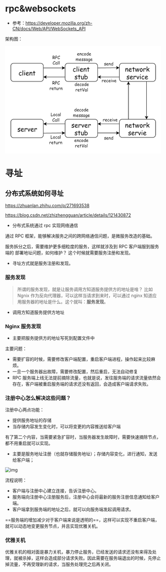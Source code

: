 # rpc&websockets 

* 参考：https://developer.mozilla.org/zh-CN/docs/Web/API/WebSockets_API

架构图：

![rpc](./imgs/rpc.png)



# 寻址

## 分布式系统如何寻址

https://zhuanlan.zhihu.com/p/271693538

https://blog.csdn.net/zhizhengguan/article/details/121430872

* 分布式系统通过 rpc 实现网络通信

通过 RPC 框架，能够解决服务之间的跨网络通信问题，是微服务改造的基础。

服务拆分之后，需要维护更多细粒度的服务，这样就涉及到 RPC 客户端服到服务端的 部署地址问题，如何维护？ 这个时候就需要服务注册和发现。

* 寻址方式就是服务注册和发现。

### 服务发现

> 所谓的服务发现，就是让服务调用方知道服务提供方的地址是啥？ 比如 Ngnix 作为反向代理器，可以这样当请求到来时，可以通过 nginx 知道应用服务器的地址是什么。这个就叫：**服务发现**。

* 调用方知道服务提供方地址

### Nginx 服务发现

* 主要把服务提供方的地址写死到配置文件中

主要问题：

- 需要扩容的时候，需要修改客户端配置，重启客户端进程，操作起来比较麻烦。
- 一旦一个服务器出故障，需要修改配置，然后重启，无法自动修复
- RPC 服务端上线无法提前摘除流量，也就是说，发往服务端的请求流量依然会存在，客户端被重启服务端的请求还没有返回，会造成客户端请求失败。

### 注册中心怎么解决这些问题？

注册中心两点功能：

- 提供服务地址的存储
- 当存储内容发生变化时，可以将变更的内容推送给客户端

有了第二个内容，当需要紧急扩容时，当服务器发生故障时，需要快速摘除节点，都不用重启就可以实现。

* 主要是服务地址注册（也就存储服务地址）；存储内容变化，进行通知，发送给客户端；

![img](https://pic4.zhimg.com/80/v2-f830f8268d29525467c1194e50d78cf3_1440w.webp)

流程说明：

- 客户端与注册中心建立连接，告诉注册中心。
- 服务端向注册中心注册服务后，注册中心会将最新的服务注册信息通知给客户端。
- 客户端拿到服务端的地址之后，就可以向服务端发起调用请求。

==服务端的增加减少对于客户端来说是透明的==，这样可以实现不重启客户端，就可以动态地变更服务节点，并且实现优雅关机。

### 优雅关机

优雅关机的相对面是暴力关机，暴力停止服务，已经发送的请求还没有来得及处理，就被杀掉，这样会造成部分请求失败。因此需要在服务端退出的时候，先停止掉流量，不再受理新的请求，当服务处理完之后再关闭。
